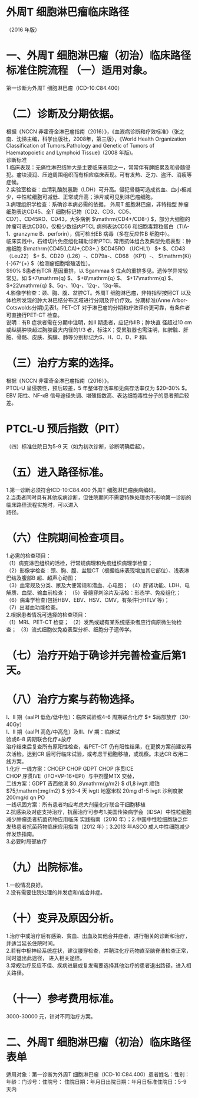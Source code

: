 # 外周T 细胞淋巴瘤临床路径  
（2016 年版）  
# 一、外周T 细胞淋巴瘤（初治）临床路径标准住院流程 （一）适用对象。  
第一诊断为外周T 细胞淋巴瘤（ICD-10:C84.400）  
# （二）诊断及分期依据。  
根据《NCCN 非霍奇金淋巴瘤指南（2016）》，《血液病诊断和疗效标准》（张之南、沈悌主编，科学出版社，2008年，第三版），《World Health Organization Classification of Tumors.Pathology and Genetic of Tumors of  Haematopoietic and Lymphoid Tissue》(2008 年版)。  
诊断标准  
1.临床表现：无痛性淋巴结肿大是主要临床表现之一，常常伴有脾脏累及和骨髓侵犯。瘤块浸润、压迫周围组织而有相应临床表现。可有发热、乏力、盗汗、消瘦等症候。  
2.实验室检查：血清乳酸脱氢酶（LDH）可升高。侵犯骨髓可造成贫血、血小板减少，中性粒细胞可减低、正常或升高；涂片或可见到淋巴瘤细胞。  
3.病理组织学检查：系确诊本病必需的依据。 外周T 细胞淋巴瘤，非特指型 肿瘤细胞表达CD45、全T 细胞标记物（CD2、CD3、CD5、  
CD7）、CD45RO、CD43，大多病例 $\mathrm{CD4+/CD8-} $，部分大细胞的肿瘤可表达CD30，仅极少数结内PTCL 病例表达CD56 和细胞毒颗粒蛋白（TIA-1、granzyme B、perforin），偶可检出EB 病毒（多在反应性B 细胞中）。  
临床实践中，石蜡切片免疫组化辅助诊断PTCL 常用抗体组合及典型免疫表型：肿瘤细胞 $\mathrm{CD45(LCA)+,CD3+.} $CD45RO
（UCHL1） $+ $、CD43（Leu22） $+ $、CD20（L26）-、CD79a-、CD68
（KP1）-、 $\mathrm{Ki}{-}67^{+} $（检测瘤细胞增殖活性）。  
$90\% $患者有TCR 基因重排，以 $gammaa $ 位点的重排多见。遗传学异常较常见，如 $+7\mathrm{q} $、 $+8\mathrm{q} $、 $+17\mathrm{q} $、 $+22\mathrm{q} $、5q-、10q-、12q-、13q-等。  
4.影像学检查：颈、胸、腹、盆腔CT。外周T 细胞淋巴瘤，非特指型按照CT 以及体检所发现的肿大淋巴结分布区域进行分期及评价疗效。分期标准(Anne Arbor-Cotswolds分期)见表1。PET-CT 对于淋巴瘤的分期和疗效评价更可靠，有条件者可直接行PET-CT 检查。  
说明：有B 症状者需在分期中注明，如II 期患者，应记作IIB；肿块直 径超过10 cm 或纵膈肿块超过胸腔最大内径的1/3 者，标注X；受累脏器也需注明，如脾脏、肝脏、骨骼、皮肤、胸膜、肺等分别标记为S、H、O、D、P 和L  
# （三）治疗方案的选择。  
根据《NCCN 非霍奇金淋巴瘤指南（2016）》。  
PTCL-U 呈侵袭性，预后较差，5 年整体存活率和无病存活率仅为 $20–30\% $。EBV 阳性、NF-κB 信号途径失调、增殖指数高、表达细胞毒性分子的患者预后较差。  
# PTCL-U 预后指数（PIT）  
（四）标准住院日为5-9 天（如为初次诊断，诊断明确后起）。  
# （五）进入路径标准。  
1.第一诊断必须符合ICD-10:C84.400 外周T 细胞淋巴瘤疾病编码。  
2.当患者同时具有其他疾病诊断，但住院期间不需要特殊处理也不影响第一诊断的临床路径流程实施时，可以进入  
路径。  
# （六）住院期间检查项目。  
1.必需的检查项目：  
（1）病变淋巴组织的活检，行常规病理和免疫组织病理学检查；  
（2）影像学检查：颈、胸、腹、盆腔CT（根据临床表现增加其它部位）、浅表淋巴结及腹部B 超、超声心动图；  
（3）血常规及分类、尿及大便常规和潜血、心电图； （4）肝肾功能、LDH、电解质、血型、输血前检查； （5）骨髓穿刺涂片及活检：形态学、免疫组化； （6）病毒学检查(包括HBV、EBV、HSV、CMV，有条件行HTLV 等)；  
（7）出凝血功能检查。  
2.根据患者情况可选择的检查项目：  
（1）MRI、PET-CT 检查； （2）发热或疑有某系统感染者应行病原微生物检查； （3）流式细胞仪免疫表型分析、细胞分子遗传学。  
# （七）治疗开始于确诊并完善检查后第1 天。  
# （八）治疗方案与药物选择。  
I、II 期（aaIPI 低危/低中危）：临床试验或4-6 周期联合化疗 $+ $局部放疗（30-40Gy）  
I、II 期（aaIPI 高危/中高危）及III、IV 期：临床试  
验或6-8 周期联合化疗±放疗  
治疗结束后复查所有原阳性检查，若PET-CT 仍有阳性结果，在更换方案前建议再次活检。达到CR 后可行临床试验，或考虑干细胞移植，或观察。未达CR 改用二线方案。  
1.化疗  一线方案：CHOEP CHOP  GDPT  CHOP 序贯ICE  
CHOP 序贯IVE（IFO+VP-16+EPI）与中剂量MTX 交替，  
二线方案：GDPT 吉西他滨 $0.\,8\mathrm{g/m2} $  d1,8 ivgtt 顺铂  $75\;\mathrm{\:mg/m2} $ 分3-4 天 ivgtt 地塞米松 20mg   d1-5    ivgtt  沙利度胺  200mg/d  qn   PO  
一线巩固方案：所有患者均应考虑大剂量化疗联合干细胞移植  
2.抗感染及对症支持治疗，抗菌治疗可参考1.美国传染病学会（IDSA）中性粒细胞减少肿瘤患者抗菌药物应用临床 实践指南（2010 年）；2.中国中性粒细胞缺乏伴发热患者抗菌药物临床应用指南（2012 年）；3.2013 年ASCO 成人中性细胞减少伴发热指南。  
3.必要时局部放疗  
# （九）出院标准。  
1.一般情况良好。  
2.没有需要住院处理的并发症和/或合并症。  
# （十）变异及原因分析。  
1.治疗中或治疗后有感染、贫血、出血及其他合并症者，进行相关的诊断和治疗，并适当延长住院时间。  
2.若有中枢神经系统症状，建议腰穿检查，并鞘注化疗药物直至脑脊液检查正常， 同时退出此途径， 进入相关途径。  
3.常规治疗反应不佳、疾病进展或复发需要选择其他治疗的患者退出路径，进入相关路径。  
# （十一）参考费用标准。  
3000-30000 元，针对不同治疗方案。  
# 二、外周T 细胞淋巴瘤（初治）临床路径表单  
适用对象：第一诊断为外周T 细胞淋巴瘤（ICD-10:C84.400）患者姓名：性别：年龄：门诊号：住院号： 住院日期：年月日出院日期：年月日标准住院日：5-9 天内  
